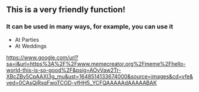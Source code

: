## This is a very friendly function!
### It can be used in many ways, for example, you can use it 
- At Parties
- At Weddings

https://www.google.com/url?sa=i&url=https%3A%2F%2Fwww.memecreator.org%2Fmeme%2Fhello-world-this-is-so-good%2F&psig=AOvVaw2Tr-XBcZBy5CpAAXI3g_mu&ust=1648514133674000&source=images&cd=vfe&ved=0CAsQjRxqFwoTCOD-vfHH5_YCFQAAAAAdAAAAABAK

